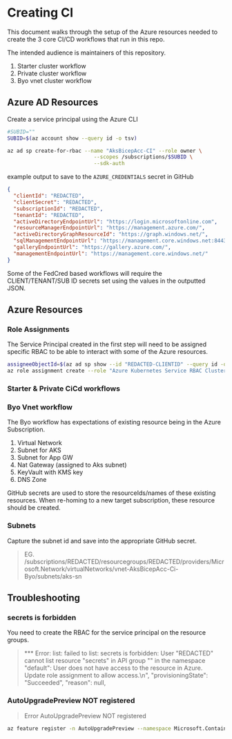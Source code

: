 # Creating CI

This document walks through the setup of the Azure resources needed to create the 3 core CI/CD workflows that run in this repo.

The intended audience is maintainers of this repository.

1. Starter cluster workflow
2. Private cluster workflow
3. Byo vnet cluster workflow

## Azure AD Resources

Create a service principal using the Azure CLI

```bash
#SUBID=""
SUBID=$(az account show --query id -o tsv)

az ad sp create-for-rbac --name "AksBicepAcc-CI" --role owner \
                            --scopes /subscriptions/$SUBID \
                            --sdk-auth
```

example output to save to the `AZURE_CREDENTIALS` secret in GitHub

```json
{
  "clientId": "REDACTED",
  "clientSecret": "REDACTED",
  "subscriptionId": "REDACTED",
  "tenantId": "REDACTED",
  "activeDirectoryEndpointUrl": "https://login.microsoftonline.com",
  "resourceManagerEndpointUrl": "https://management.azure.com/",
  "activeDirectoryGraphResourceId": "https://graph.windows.net/",
  "sqlManagementEndpointUrl": "https://management.core.windows.net:8443/",
  "galleryEndpointUrl": "https://gallery.azure.com/",
  "managementEndpointUrl": "https://management.core.windows.net/"
}
```

Some of the FedCred based workflows will require the CLIENT/TENANT/SUB ID secrets set using the values in the outputted JSON.

## Azure Resources

### Role Assignments

The Service Principal created in the first step will need to be assigned specific RBAC to be able to interact with some of the Azure resources.

```bash
assigneeObjectId=$(az ad sp show --id "REDACTED-CLIENTID" --query id -o tsv)
az role assignment create --role "Azure Kubernetes Service RBAC Cluster Admin" --scope "/subscriptions/$SUBID/resourcegroups/AksBicepAcc-Ci-PrivateCluster" --assignee-object-id $assigneeObjectId --assignee-principal-type ServicePrincipal
```

### Starter & Private CiCd workflows

### Byo Vnet workflow

The Byo workflow has expectations of existing resource being in the Azure Subscription.

1. Virtual Network
1. Subnet for AKS
1. Subnet for App GW
1. Nat Gateway (assigned to Aks subnet)
1. KeyVault with KMS key
1. DNS Zone

GitHub secrets are used to store the resourceIds/names of these existing resources.
When re-homing to a new target subscription, these resource should be created.

### Subnets

Capture the subnet id and save into the appropriate GitHub secret.

> EG. /subscriptions/REDACTED/resourcegroups/REDACTED/providers/Microsoft.Network/virtualNetworks/vnet-AksBicepAcc-Ci-Byo/subnets/aks-sn

## Troubleshooting

### secrets is forbidden

You need to create the RBAC for the service principal on the resource groups.

> *** Error: list: failed to list: secrets is forbidden: User \"REDACTED\" cannot list resource \"secrets\" in API group \"\" in the namespace \"default\": User does not have access to the resource in Azure. Update role assignment to allow access.\n", "provisioningState": "Succeeded", "reason": null, 


### AutoUpgradePreview NOT registered

> Error AutoUpgradePreview NOT registered

```bash
az feature register -n AutoUpgradePreview --namespace Microsoft.ContainerService
```





